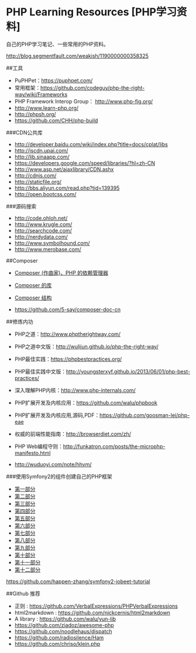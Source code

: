 # PHP Learning Resources [PHP学习资料]

自己的PHP学习笔记、一些常用的PHP资料。


http://blog.segmentfault.com/weakish/1190000000358325

##工具

* PuPHPet：https://puphpet.com/
* 常用框架：https://github.com/codeguy/php-the-right-way/wiki/Frameworks
* PHP Framework Interop Group： http://www.php-fig.org/
* http://www.learn-php.org/
* http://phpsh.org/
* https://github.com/CHH/php-build

###CDN公共库
* http://developer.baidu.com/wiki/index.php?title=docs/cplat/libs
* http://jscdn.upai.com/
* http://lib.sinaapp.com/
* https://developers.google.com/speed/libraries/?hl=zh-CN
* http://www.asp.net/ajaxlibrary/CDN.ashx
* http://cdnjs.com/
* http://staticfile.org/
* http://bbs.aliyun.com/read.php?tid=139395
* http://open.bootcss.com/

###源码搜索
* http://code.ohloh.net/
* http://www.krugle.com/
* http://searchcode.com/
* http://nerdydata.com/
* http://www.symbolhound.com/
* http://www.merobase.com/

##Composer
* [Composer (作曲家)，PHP 的依赖管理器](https://github.com/huanghua581/notes/blob/master/PHP/composer/00-intro.md)
* [Composer 的库](https://github.com/huanghua581/notes/blob/master/PHP/composer/02-libraries.md)
* [Composer 结构](https://github.com/huanghua581/notes/blob/master/PHP/composer/04-schema.md)

* https://github.com/5-say/composer-doc-cn

##修炼内功

* PHP之道：http://www.phptherightway.com/
* PHP之道中文版：http://wulijun.github.io/php-the-right-way/
* PHP最佳实践：https://phpbestpractices.org/
* PHP最佳实践中文版：http://youngsterxyf.github.io/2013/06/01/php-best-practices/
* 深入理解PHP内核：http://www.php-internals.com/
* PHP扩展开发及内核应用：https://github.com/walu/phpbook
* PHP扩展开发及内核应用,源码,PDF：https://github.com/goosman-lei/php-eae
* 权威的前端性能指南：http://browserdiet.com/zh/
* PHP Web编程守则：http://funkatron.com/posts/the-microphp-manifesto.html

* http://wuduoyi.com/note/hhvm/


###使用Symfony2的组件创建自己的PHP框架

* [第一部分](https://github.com/huanghua581/notes/tree/master/PHP/symfony/create-your-own-framework-on-top-of-the-symfony2-components/1.md)
* [第二部分](https://github.com/huanghua581/notes/tree/master/PHP/symfony/create-your-own-framework-on-top-of-the-symfony2-components/2.md)
* [第三部分](https://github.com/huanghua581/notes/tree/master/PHP/symfony/create-your-own-framework-on-top-of-the-symfony2-components/3.md)
* [第四部分](https://github.com/huanghua581/notes/tree/master/PHP/symfony/create-your-own-framework-on-top-of-the-symfony2-components/4.md)
* [第五部分](https://github.com/huanghua581/notes/tree/master/PHP/symfony/create-your-own-framework-on-top-of-the-symfony2-components/5.md)
* [第六部分](https://github.com/huanghua581/notes/tree/master/PHP/symfony/create-your-own-framework-on-top-of-the-symfony2-components/6.md)
* [第七部分](https://github.com/huanghua581/notes/tree/master/PHP/symfony/create-your-own-framework-on-top-of-the-symfony2-components/7.md)
* [第八部分](https://github.com/huanghua581/notes/tree/master/PHP/symfony/create-your-own-framework-on-top-of-the-symfony2-components/8.md)
* [第九部分](https://github.com/huanghua581/notes/tree/master/PHP/symfony/create-your-own-framework-on-top-of-the-symfony2-components/9.md)
* [第十部分](https://github.com/huanghua581/notes/tree/master/PHP/symfony/create-your-own-framework-on-top-of-the-symfony2-components/10.md)
* [第十一部分](https://github.com/huanghua581/notes/tree/master/PHP/symfony/create-your-own-framework-on-top-of-the-symfony2-components/11.md)
* [第十二部分](https://github.com/huanghua581/notes/tree/master/PHP/symfony/create-your-own-framework-on-top-of-the-symfony2-components/12.md)


https://github.com/happen-zhang/symfony2-jobeet-tutorial

##Github 推荐

* 正则 : https://github.com/VerbalExpressions/PHPVerbalExpressions
* html2markdown : https://github.com/nickcernis/html2markdown
* A library : https://github.com/walu/yun-lib
* https://github.com/ziadoz/awesome-php
* https://github.com/noodlehaus/dispatch
* https://github.com/radiosilence/Ham
* https://github.com/chriso/klein.php
